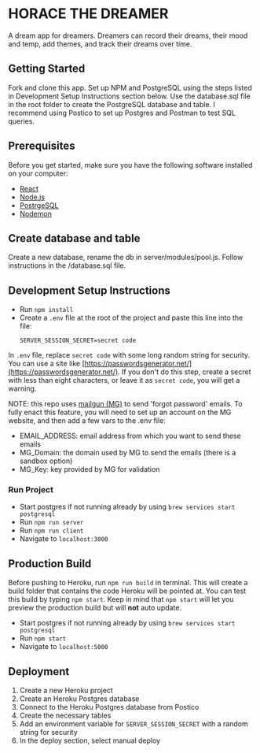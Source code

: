 # HORACE THE DREAMER

A dream app for dreamers. Dreamers can record their dreams, their mood and temp, add themes, and track their dreams over time.

## Getting Started

Fork and clone this app. Set up NPM and PostgreSQL using the steps listed in Development Setup Instructions section below. Use the database.sql file in the root folder to create the PostgreSQL database and table. I recommend using Postico to set up Postgres and Postman to test SQL queries.


## Prerequisites

Before you get started, make sure you have the following software installed on your computer:
- [React](https://reactjs.org/)
- [Node.js](https://nodejs.org/en/)
- [PostrgeSQL](https://www.postgresql.org/)
- [Nodemon](https://nodemon.io/)

## Create database and table

Create a new database, rename the db in server/modules/pool.js. Follow instructions in the /database.sql file.

## Development Setup Instructions

* Run `npm install`
* Create a `.env` file at the root of the project and paste this line into the file:
    ```
    SERVER_SESSION_SECRET=secret code
    ```
 In `.env` file, replace `secret code` with some long random string for security. You can use a site like  [https://passwordsgenerator.net/](https://passwordsgenerator.net/). If you don't do this step, create a secret with less than eight characters, or leave it as `secret code`, you will get a warning.
 
NOTE: this repo uses [mailgun (MG)](https://www.mailgun.com/) to send 'forgot password' emails. To fully enact this feature, you will need to set up an account on the MG website, and then add a few vars to the .env file:

* EMAIL_ADDRESS: email address from which you want to send these emails 
* MG_Domain: the domain used by MG to send the emails (there is a sandbox option)
* MG_Key: key provided by MG for validation

### Run Project 

* Start postgres if not running already by using `brew services start postgresql`
* Run `npm run server`
* Run `npm run client`
* Navigate to `localhost:3000`

## Production Build

Before pushing to Heroku, run `npm run build` in terminal. This will create a build folder that contains the code Heroku will be pointed at. You can test this build by typing `npm start`. Keep in mind that `npm start` will let you preview the production build but will **not** auto update.

* Start postgres if not running already by using `brew services start postgresql`
* Run `npm start`
* Navigate to `localhost:5000`


## Deployment

1. Create a new Heroku project
2. Create an Heroku Postgres database
3. Connect to the Heroku Postgres database from Postico
4. Create the necessary tables
5. Add an environment variable for `SERVER_SESSION_SECRET` with a random string for security
6. In the deploy section, select manual deploy
